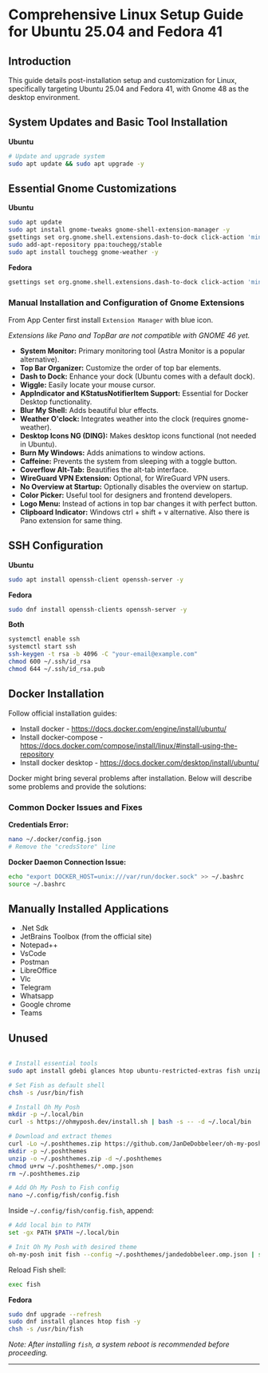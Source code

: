 # Comprehensive Linux Setup Guide for Ubuntu 25.04 and Fedora 41

## Introduction
This guide details post-installation setup and customization for Linux, specifically targeting Ubuntu 25.04 and Fedora 41, with Gnome 48 as the desktop environment.



## System Updates and Basic Tool Installation

**Ubuntu**
```bash
# Update and upgrade system
sudo apt update && sudo apt upgrade -y

```


## Essential Gnome Customizations

**Ubuntu**
```bash
sudo apt update
sudo apt install gnome-tweaks gnome-shell-extension-manager -y
gsettings set org.gnome.shell.extensions.dash-to-dock click-action 'minimize'
sudo add-apt-repository ppa:touchegg/stable
sudo apt install touchegg gnome-weather -y
```

**Fedora**
```bash
gsettings set org.gnome.shell.extensions.dash-to-dock click-action 'minimize' //not woooooooooooooooooooooooorking
```

### Manual Installation and Configuration of Gnome Extensions

From App Center first install `Extension Manager` with blue icon.

*Extensions like Pano and TopBar are not compatible with GNOME 46 yet.*


- **System Monitor:** Primary monitoring tool (Astra Monitor is a popular alternative).
- **Top Bar Organizer:** Customize the order of top bar elements.
- **Dash to Dock:** Enhance your dock (Ubuntu comes with a default dock).
- **Wiggle:** Easily locate your mouse cursor.
- **AppIndicator and KStatusNotifierItem Support:** Essential for Docker Desktop functionality.
- **Blur My Shell:** Adds beautiful blur effects.
- **Weather O'clock:** Integrates weather into the clock (requires gnome-weather).
- **Desktop Icons NG (DING):** Makes desktop icons functional (not needed in Ubuntu).
- **Burn My Windows:** Adds animations to window actions.
- **Caffeine:** Prevents the system from sleeping with a toggle button.
- **Coverflow Alt-Tab:** Beautifies the alt-tab interface.
- **WireGuard VPN Extension:** Optional, for WireGuard VPN users.
- **No Overview at Startup:** Optionally disables the overview on startup.
- **Color Picker:** Useful tool for designers and frontend developers.
- **Logo Menu:** Instead of actions in top bar changes it with perfect button.
- **Clipboard Indicator:** Windows ctrl + shift + v alternative. Also there is Pano extension for same thing. 

## SSH Configuration

**Ubuntu**

```bash
sudo apt install openssh-client openssh-server -y
```

**Fedora**

```bash
sudo dnf install openssh-clients openssh-server -y
```

**Both**

 ```bash
systemctl enable ssh
systemctl start ssh
ssh-keygen -t rsa -b 4096 -C "your-email@example.com"
chmod 600 ~/.ssh/id_rsa
chmod 644 ~/.ssh/id_rsa.pub
```

## Docker Installation
Follow official installation guides:

- Install docker - https://docs.docker.com/engine/install/ubuntu/
- Install docker-compose - https://docs.docker.com/compose/install/linux/#install-using-the-repository
- Install docker desktop - https://docs.docker.com/desktop/install/ubuntu/

Docker might bring several problems after installation. Below will describe some problems and provide the solutions:

### Common Docker Issues and Fixes

**Credentials Error:**

```bash
nano ~/.docker/config.json
# Remove the "credsStore" line
```
**Docker Daemon Connection Issue:**

```bash
echo "export DOCKER_HOST=unix:///var/run/docker.sock" >> ~/.bashrc
source ~/.bashrc
```

## Manually Installed Applications

- .Net Sdk
- JetBrains Toolbox (from the official site)
- Notepad++
- VsCode
- Postman
- LibreOffice
- Vlc
- Telegram
- Whatsapp
- Google chrome
- Teams


## Unused
```bash

# Install essential tools
sudo apt install gdebi glances htop ubuntu-restricted-extras fish unzip -y

# Set Fish as default shell
chsh -s /usr/bin/fish

# Install Oh My Posh
mkdir -p ~/.local/bin
curl -s https://ohmyposh.dev/install.sh | bash -s -- -d ~/.local/bin

# Download and extract themes
curl -Lo ~/.poshthemes.zip https://github.com/JanDeDobbeleer/oh-my-posh/releases/latest/download/themes.zip
mkdir -p ~/.poshthemes
unzip -o ~/.poshthemes.zip -d ~/.poshthemes
chmod u+rw ~/.poshthemes/*.omp.json
rm ~/.poshthemes.zip

# Add Oh My Posh to Fish config
nano ~/.config/fish/config.fish

```
Inside `~/.config/fish/config.fish`, append:
```bash
# Add local bin to PATH
set -gx PATH $PATH ~/.local/bin

# Init Oh My Posh with desired theme
oh-my-posh init fish --config ~/.poshthemes/jandedobbeleer.omp.json | source
```

Reload Fish shell:

```bash
exec fish
```

**Fedora**
```bash
sudo dnf upgrade --refresh
sudo dnf install glances htop fish -y
chsh -s /usr/bin/fish
```
*Note: After installing `fish`, a system reboot is recommended before proceeding.*

---